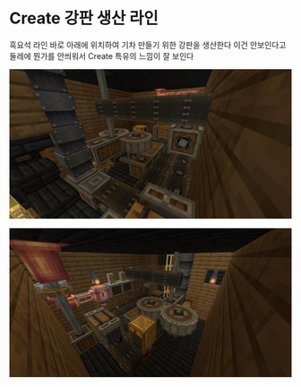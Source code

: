 # Create 강판 생산 라인

흑요석 라인 바로 아래에 위치하여 기차 만들기 위한 강판을 생산한다
이건 안보인다고 둘레에 뭔가를 안씌워서 Create 특유의 느낌이 잘 보인다

![메인1](../../asset/systems/create_plate_line/main.jpg)

![메인2](../../asset/systems/create_plate_line/main2.jpg)